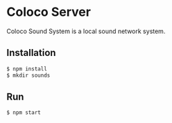 # Coloco Server

Coloco Sound System is a local sound network system.

## Installation

```javascript
$ npm install
$ mkdir sounds
```

## Run

```javascript
$ npm start
```